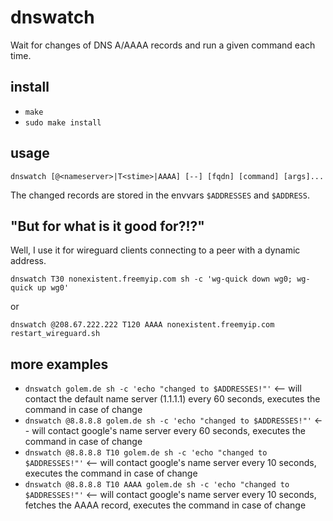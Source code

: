# dnswatch
Wait for changes of DNS A/AAAA records and run a given command each time.

## install
* `make`
* `sudo make install`

## usage
`dnswatch [@<nameserver>|T<stime>|AAAA] [--] [fqdn] [command] [args]...`

 The changed records are stored in the envvars `$ADDRESSES` and `$ADDRESS`.

## "But for what is it good for?!?"

Well, I use it for wireguard clients connecting to a peer with a dynamic address.

`dnswatch T30 nonexistent.freemyip.com sh -c 'wg-quick down wg0; wg-quick up wg0'`

or

`dnswatch @208.67.222.222 T120 AAAA nonexistent.freemyip.com restart_wireguard.sh`

## more examples

* `dnswatch golem.de sh -c 'echo "changed to $ADDRESSES!"'` <-- will contact the default name server (1.1.1.1) every 60 seconds, executes the command in case of change
* `dnswatch @8.8.8.8 golem.de sh -c 'echo "changed to $ADDRESSES!"'` <-- will contact google's name server every 60 seconds, executes the command in case of change
* `dnswatch @8.8.8.8 T10 golem.de sh -c 'echo "changed to $ADDRESSES!"'` <-- will contact google's name server every 10 seconds, executes the command in case of change
* `dnswatch @8.8.8.8 T10 AAAA golem.de sh -c 'echo "changed to $ADDRESSES!"'` <-- will contact google's name server every 10 seconds, fetches the AAAA record, executes the command in case of change
